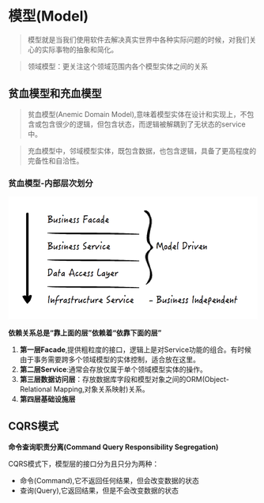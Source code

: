 # 模型(Model)
> 模型就是当我们使用软件去解决真实世界中各种实际问题的时候，对我们关心的实际事物的抽象和简化。  

> 领域模型：更关注这个领域范围内各个模型实体之间的关系


## 贫血模型和充血模型
> 贫血模型(Anemic Domain Model),意味着模型实体在设计和实现上，不包含或包含很少的逻辑，但包含状态，而逻辑被解耦到了无状态的service中。

> 充血模型中，邻域模型实体，既包含数据，也包含逻辑，具备了更高程度的完备性和自洽性。

### 贫血模型-内部层次划分
![](img/贫血模型分层.png)  

**依赖关系总是“靠上面的层”依赖着“依靠下面的层”**  

1. **第一层Facade**,提供粗粒度的接口，逻辑上是对Service功能的组合。有时候由于事务需要跨多个领域模型的实体控制，适合放在这里。  
2. **第二层Service**:通常会存放仅属于单个领域模型实体的操作。
3. **第三层数据访问层**：存放数据库字段和模型对象之间的ORM(Object-Relational Mapping,对象关系映射)关系。
4. **第四层基础设施层**

## CQRS模式
**命令查询职责分离(Command Query Responsibility Segregation)**  

CQRS模式下，模型层的接口分为且只分为两种：  
- 命令(Command),它不返回任何结果，但会改变数据的状态
- 查询(Query),它返回结果，但是不会改变数据的状态

